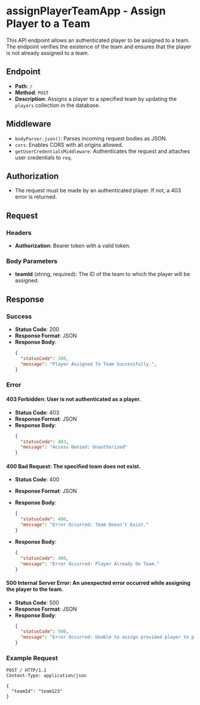 # assignPlayerTeamApp - Assign Player to a Team

This API endpoint allows an authenticated player to be assigned to a team. The endpoint verifies the existence of the team and ensures that the player is not already assigned to a team.

## Endpoint

- **Path**: `/`
- **Method**: `POST`
- **Description**: Assigns a player to a specified team by updating the `players` collection in the database.

## Middleware

- `bodyParser.json()`: Parses incoming request bodies as JSON.
- `cors`: Enables CORS with all origins allowed.
- `getUserCredentialsMiddleware`: Authenticates the request and attaches user credentials to `req`.

## Authorization

- The request must be made by an authenticated player. If not, a 403 error is returned.

## Request

### Headers

- **Authorization**: Bearer token with a valid token.

### Body Parameters

- **teamId** (string, required): The ID of the team to which the player will be assigned.

## Response

### Success

- **Status Code**: 200
- **Response Format**: JSON
- **Response Body**:
  ```json
  {
    "statusCode": 200,
    "message": "Player Assigned To Team Successfully.",
  }
  ```

### Error

#### 403 Forbidden: User is not authenticated as a player.

- **Status Code**: 403
- **Response Format**: JSON
- **Response Body**:
  ```json
  {
    "statusCode": 403,
    "message": "Access Denied: Unauthorized"
  }
  ```

#### 400 Bad Request: The specified team does not exist.

- **Status Code**: 400
- **Response Format**: JSON
- **Response Body**:
  ```json
  {
    "statusCode": 400,
    "message": "Error Occurred: Team Doesn't Exist."
  }
  ```

- **Response Body**:
  ```json
  {
    "statusCode": 400,
    "message": "Error Occurred: Player Already On Team."
  }
  ```

#### 500 Internal Server Error: An unexpected error occurred while assigning the player to the team.

- **Status Code**: 500
- **Response Format**: JSON
- **Response Body**:
  ```json
  {
    "statusCode": 500,
    "message": "Error Occurred: Unable to assign provided player to provided team"
  }
  ```

### Example Request

```http
POST / HTTP/1.1
Content-Type: application/json

{
  "teamId": "team123"
}
```
